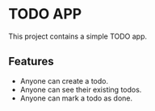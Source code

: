 # TODO APP

This project contains a simple TODO app.

## Features

- Anyone can create a todo.
- Anyone can see their existing todos.
- Anyone can mark a todo as done.
